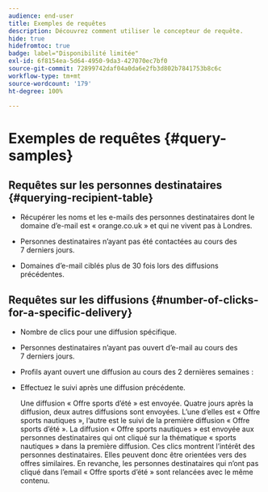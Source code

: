 ```yaml
---
audience: end-user
title: Exemples de requêtes
description: Découvrez comment utiliser le concepteur de requête.
hide: true
hidefromtoc: true
badge: label="Disponibilité limitée"
exl-id: 6f8154ea-5d64-4950-9da3-427070ec7bf0
source-git-commit: 72899742daf04a0da6e2fb3d802b7841753b8c6c
workflow-type: tm+mt
source-wordcount: '179'
ht-degree: 100%

---
```


# Exemples de requêtes {#query-samples}

## Requêtes sur les personnes destinataires {#querying-recipient-table}

* Récupérer les noms et les e-mails des personnes destinataires dont le domaine d’e-mail est « orange.co.uk » et qui ne vivent pas à Londres.

* Personnes destinataires n’ayant pas été contactées au cours des 7 derniers jours.

* Domaines d’e-mail ciblés plus de 30 fois lors des diffusions précédentes.

## Requêtes sur les diffusions {#number-of-clicks-for-a-specific-delivery}

* Nombre de clics pour une diffusion spécifique.

* Personnes destinataires n’ayant pas ouvert d’e-mail au cours des 7 derniers jours.

* Profils ayant ouvert une diffusion au cours des 2 dernières semaines :

* Effectuez le suivi après une diffusion précédente.

  Une diffusion « Offre sports d’été » est envoyée. Quatre jours après la diffusion, deux autres diffusions sont envoyées. L’une d’elles est « Offre sports nautiques », l’autre est le suivi de la première diffusion « Offre sports d’été ». La diffusion « Offre sports nautiques » est envoyée aux personnes destinataires qui ont cliqué sur la thématique « sports nautiques » dans la première diffusion. Ces clics montrent l’intérêt des personnes destinataires. Elles peuvent donc être orientées vers des offres similaires. En revanche, les personnes destinataires qui n’ont pas cliqué dans l’email « Offre sports d’été » sont relancées avec le même contenu.
